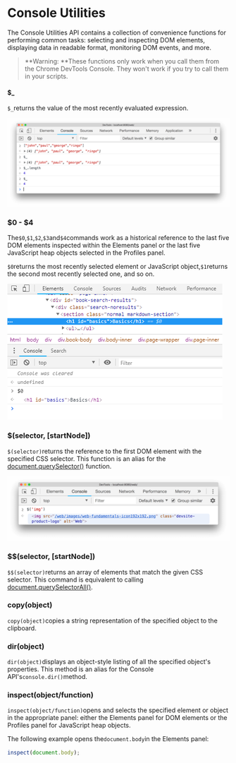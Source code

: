 # Console Utilities

The Console Utilities API contains a collection of convenience functions for performing common tasks: selecting and inspecting DOM elements, displaying data in readable format, monitoring DOM events, and more.

> **Warning: **These functions only work when you call them from the Chrome DevTools Console. They won't work if you try to call them in your scripts.

#### $\_

`$_`returns the value of the most recently evaluated expression.

![](/console/recently-evaluated-expression.png)

### $0 - $4

The`$0`,`$1`,`$2`,`$3`and`$4`commands work as a historical reference to the last five DOM elements inspected within the Elements panel or the last five JavaScript heap objects selected in the Profiles panel.

`$0`returns the most recently selected element or JavaScript object,`$1`returns the second most recently selected one, and so on.

![](/elements/recent-inspected.png)

### $\(selector, \[startNode\]\)

`$(selector)`returns the reference to the first DOM element with the specified CSS selector. This function is an alias for the [document.querySelector\(\)](https://developer.mozilla.org/en-US/docs/Web/API/Document/querySelector) function.

![](/console/selector-img.png)

### $$\(selector, \[startNode\]\)

`$$(selector)`returns an array of elements that match the given CSS selector. This command is equivalent to calling [document.querySelectorAll\(\)](https://developer.mozilla.org/en-US/docs/Web/API/Document/querySelectorAll).

### copy\(object\)

`copy(object)`copies a string representation of the specified object to the clipboard.



### dir\(object\)

`dir(object)`displays an object-style listing of all the specified object's properties. This method is an alias for the Console API's`console.dir()`method.

### inspect\(object/function\)

`inspect(object/function)`opens and selects the specified element or object in the appropriate panel: either the Elements panel for DOM elements or the Profiles panel for JavaScript heap objects.

The following example opens the`document.body`in the Elements panel:

```js
inspect(document.body);
```





